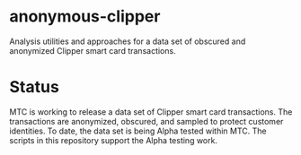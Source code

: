anonymous-clipper
=================

Analysis utilities and approaches for a data set of obscured and anonymized Clipper smart card transactions.

# Status
MTC is working to release a data set of Clipper smart card transactions.  The transactions are anonymized, obscured, and sampled to protect customer identities.  To date, the data set is being Alpha tested within MTC.  The scripts in this repository support the Alpha testing work.
